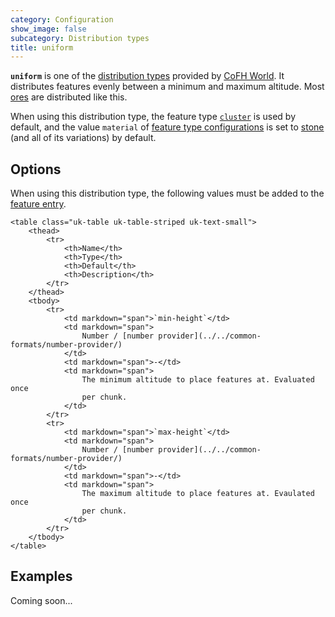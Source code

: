 ```yaml
---
category: Configuration
show_image: false
subcategory: Distribution types
title: uniform
---
```


**`uniform`** is one of the [distribution types](../) provided by [CoFH
World](../../../). It distributes features evenly between a minimum and maximum
altitude. Most [ores](https://minecraft.gamepedia.com/Ore) are distributed like
this.

When using this distribution type, the feature type
[`cluster`](../../feature-types/cluster/) is used by default, and the value
`material` of [feature type
configurations](../../feature-format/#feature-type-configuration) is set to
[stone](https://minecraft.gamepedia.com/Stone) (and all of its variations) by
default.


Options
-------

When using this distribution type, the following values must be added to the
[feature entry](../../feature-format/#features).


    <table class="uk-table uk-table-striped uk-text-small">
        <thead>
            <tr>
                <th>Name</th>
                <th>Type</th>
                <th>Default</th>
                <th>Description</th>
            </tr>
        </thead>
        <tbody>
            <tr>
                <td markdown="span">`min-height`</td>
                <td markdown="span">
                    Number / [number provider](../../common-formats/number-provider/)
                </td>
                <td markdown="span">-</td>
                <td markdown="span">
                    The minimum altitude to place features at. Evaluated once
                    per chunk.
                </td>
            </tr>
            <tr>
                <td markdown="span">`max-height`</td>
                <td markdown="span">
                    Number / [number provider](../../common-formats/number-provider/)
                </td>
                <td markdown="span">-</td>
                <td markdown="span">
                    The maximum altitude to place features at. Evaulated once
                    per chunk.
                </td>
            </tr>
        </tbody>
    </table>



Examples
--------

Coming soon...
